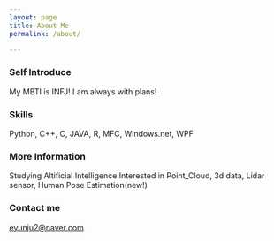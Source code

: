 ```yaml
---
layout: page
title: About Me
permalink: /about/

---
```


### Self Introduce

My MBTI is INFJ! I am always with plans!

### Skills

Python, C++, C, JAVA, R, MFC, Windows.net, WPF

### More Information

Studying Altificial Intelligence
Interested in Point_Cloud, 3d data, Lidar sensor, Human Pose Estimation(new!)

### Contact me

[eyunju2@naver.com](mailto:email@domain.com)

